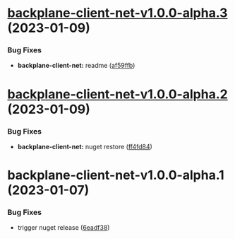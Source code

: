 # [backplane-client-net-v1.0.0-alpha.3](https://github.com/finos/backplane/compare/backplane-client-net-v1.0.0-alpha.2...backplane-client-net-v1.0.0-alpha.3) (2023-01-09)


### Bug Fixes

* **backplane-client-net:** readme ([af59ffb](https://github.com/finos/backplane/commit/af59ffb13ce265bf87216a7b8b0e4491adc80c50))

# [backplane-client-net-v1.0.0-alpha.2](https://github.com/finos/backplane/compare/backplane-client-net-v1.0.0-alpha.1...backplane-client-net-v1.0.0-alpha.2) (2023-01-09)


### Bug Fixes

* **backplane-client-net:** nuget restore ([ff4fd84](https://github.com/finos/backplane/commit/ff4fd84e37f527eb1acb308a25f0510b904c18d2))

# backplane-client-net-v1.0.0-alpha.1 (2023-01-07)


### Bug Fixes

* trigger nuget release ([6eadf38](https://github.com/finos/backplane/commit/6eadf3813a4315730697db9124afbd636eebe9cb))
